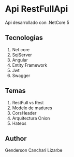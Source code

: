 # Api RestFullApi
Api desarrollado con .NetCore 5 
## Tecnologias
1. Net core
2. SqlServer
3. Angular
4. Entity Framework
5. Jwt
6. Swagger
## Temas
1. RestFull vs Rest
2. Modelo de madures
3. CorsHeader
4. Arquitectura Onion
5. Hateos
## Author 
Genderson Canchari Lizarbe